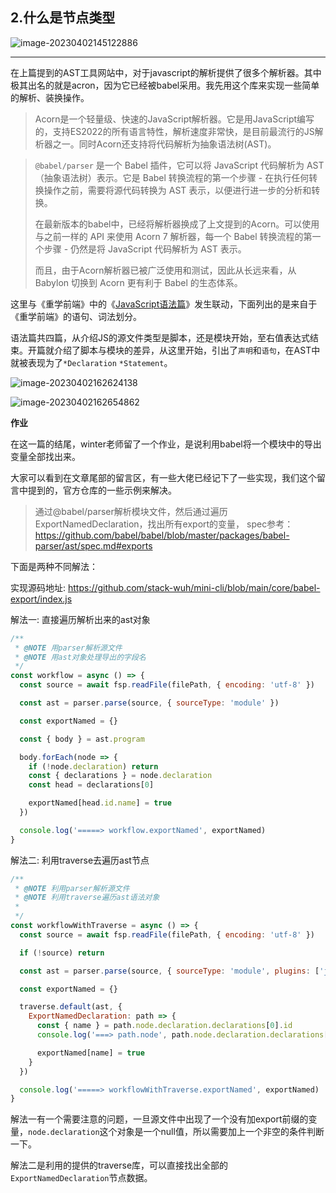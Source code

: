 ## 2.什么是节点类型

![image-20230402145122886](/Users/wuhong/custom-desktop/github/docs/wuh.blog/docs/$AST/2.%E5%A6%82%E4%BD%95%E8%BD%AC%E6%8D%A2js%E6%96%87%E4%BB%B6.assets/image-20230402145122886-0418289.png)

------

在上篇提到的AST工具网站中，对于javascript的解析提供了很多个解析器。其中极其出名的就是acron，因为它已经被babel采用。我先用这个库来实现一些简单的解析、装换操作。

> Acorn是一个轻量级、快速的JavaScript解析器。它是用JavaScript编写的，支持ES2022的所有语言特性，解析速度非常快，是目前最流行的JS解析器之一。同时Acorn还支持将代码解析为抽象语法树(AST)。

> `@babel/parser` 是一个 Babel 插件，它可以将 JavaScript 代码解析为 AST（抽象语法树）表示。它是 Babel 转换流程的第一个步骤 - 在执行任何转换操作之前，需要将源代码转换为 AST 表示，以便进行进一步的分析和转换。
>
> 在最新版本的babel中，已经将解析器换成了上文提到的Acorn。可以使用与之前一样的 API 来使用 Acorn 7 解析器，每一个 Babel 转换流程的第一个步骤 - 仍然是将 JavaScript 代码解析为 AST 表示。
>
> 而且，由于Acorn解析器已被广泛使用和测试，因此从长远来看，从 Babylon 切换到 Acorn 更有利于 Babel 的生态体系。

这里与《重学前端》中的《[JavaScript语法篇](https://time.geekbang.org/column/article/88538)》发生联动，下面列出的是来自于《重学前端》的语句、词法划分。

语法篇共四篇，从介绍JS的源文件类型是脚本，还是模块开始，至右值表达式结束。开篇就介绍了脚本与模块的差异，从这里开始，引出了`声明`和`语句`，在AST中就被表现为了`*Declaration`  `*Statement`。



![image-20230402162624138](/Users/wuhong/custom-desktop/github/docs/wuh.blog/docs/$AST/2.%E5%A6%82%E4%BD%95%E8%BD%AC%E6%8D%A2js%E6%96%87%E4%BB%B6.assets/image-20230402162624138-0423986.png)

![image-20230402162654862](/Users/wuhong/custom-desktop/github/docs/wuh.blog/docs/$AST/2.%E5%A6%82%E4%BD%95%E8%BD%AC%E6%8D%A2js%E6%96%87%E4%BB%B6.assets/image-20230402162654862.png)

**作业**

在这一篇的结尾，winter老师留了一个作业，是说利用babel将一个模块中的导出变量全部找出来。

大家可以看到在文章尾部的留言区，有一些大佬已经记下了一些实现，我们这个留言中提到的，官方仓库的一些示例来解决。

> 通过@babel/parser解析模块文件，然后通过遍历ExportNamedDeclaration，找出所有export的变量， spec参考：https://github.com/babel/babel/blob/master/packages/babel-parser/ast/spec.md#exports

下面是两种不同解法：

实现源码地址: https://github.com/stack-wuh/mini-cli/blob/main/core/babel-export/index.js

解法一: 直接遍历解析出来的ast对象

```javascript
/**
 * @NOTE 用parser解析源文件
 * @NOTE 用ast对象处理导出的字段名
 */
const workflow = async () => {
  const source = await fsp.readFile(filePath, { encoding: 'utf-8' })

  const ast = parser.parse(source, { sourceType: 'module' })

  const exportNamed = {}

  const { body } = ast.program

  body.forEach(node => {
    if (!node.declaration) return
    const { declarations } = node.declaration
    const head = declarations[0]

    exportNamed[head.id.name] = true
  })

  console.log('=====> workflow.exportNamed', exportNamed)
}
```

解法二: 利用traverse去遍历ast节点

```javascript
/**
 * @NOTE 利用parser解析源文件
 * @NOTE 利用traverse遍历ast语法对象
 * 
 */
const workflowWithTraverse = async () => {
  const source = await fsp.readFile(filePath, { encoding: 'utf-8' })

  if (!source) return

  const ast = parser.parse(source, { sourceType: 'module', plugins: ['jsx'] })

  const exportNamed = {}

  traverse.default(ast, {
    ExportNamedDeclaration: path => {
      const { name } = path.node.declaration.declarations[0].id
      console.log('===> path.node', path.node.declaration.declarations[0].id)

      exportNamed[name] = true
    }
  })

  console.log('=====> workflowWithTraverse.exportNamed', exportNamed)
}
```



解法一有一个需要注意的问题，一旦源文件中出现了一个没有加export前缀的变量，`node.declaration`这个对象是一个null值，所以需要加上一个非空的条件判断一下。

解法二是利用的提供的traverse库，可以直接找出全部的`ExportNamedDeclaration`节点数据。